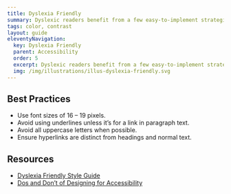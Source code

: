 ```yaml
---
title: Dyslexia Friendly
summary: Dyslexic readers benefit from a few easy-to-implement strategies.
tags: color, contrast
layout: guide
eleventyNavigation:
  key: Dyslexia Friendly
  parent: Accessibility
  order: 5
  excerpt: Dyslexic readers benefit from a few easy-to-implement strategies.
  img: /img/illustrations/illus-dyslexia-friendly.svg
---
```


## Best Practices

- Use font sizes of 16 – 19 pixels.
- Avoid using underlines unless it’s for a link in paragraph text.
- Avoid all uppercase letters when possible.
- Ensure hyperlinks are distinct from headings and normal text.

## Resources

- [Dyslexia Friendly Style Guide](https://www.bdadyslexia.org.uk/advice/employers/creating-a-dyslexia-friendly-workplace/dyslexia-friendly-style-guide)
- [Dos and Don’t of Designing for Accessibility](https://accessibility.blog.gov.uk/2016/09/02/dos-and-donts-on-designing-for-accessibility/)
